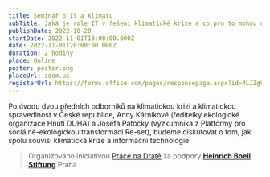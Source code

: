 ```yaml
---
title: Seminář o IT a klimatu
subTitle: Jaká je role IT v řešení klimatické krize a co pro to mohou udělat zaměstnanci a zaměstnankyně?
publishDate: 2022-10-20
startDate: 2022-11-01T18:00:00.000Z
date: 2022-11-01T20:00:00.000Z
duration: 2 hodiny
place: Online
poster: poster.png
placeUrl: zoom.us
registerUrl: https://forms.office.com/pages/responsepage.aspx?id=4LJZg9auY0CssXj57_7NCpF7Rn6hFQJOmZ4Z5I1XnTNUNjRMR1BSUkJMMkdDWjc5VEtJTENIR0VWMS4u&fbclid=IwAR2nyZxQkIZoQW5BMwn6Y038Twe3LmjYGLD4oUI716BRGyAAg4eeB0ZksFU
---
```

Po úvodu dvou předních odborníků na klimatickou krizi a klimatickou spravedlnost
v České republice, Anny Kárníkové (ředitelky ekologické organizace Hnutí DUHA)
a Josefa Patočky (výzkumníka z Platformy pro sociálně-ekologickou transformaci Re-set),
budeme diskutovat o tom, jak spolu souvisí klimatická krize a informační technologie.

> Organizováno iniciativou [Práce na Drátě](https://pracenadrate.cz/)
> za podpory [**Heinrich Boell Stiftung**](https://cz.boell.org/) Praha

